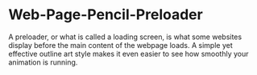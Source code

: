 # Web-Page-Pencil-Preloader
A preloader, or what is called a loading screen, is what some websites display before the main content of the webpage loads. A simple yet effective outline art style makes it even easier to see how smoothly your animation is running.

